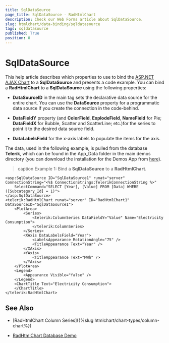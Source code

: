 ```yaml
---
title: SqlDataSource
page_title: SqlDataSource - RadHtmlChart
description: Check our Web Forms article about SqlDataSource.
slug: htmlchart/data-binding/sqldatasource
tags: sqldatasource
published: True
position: 0
---
```


# SqlDataSource

This help article describes which properties to use to bind the [ASP.NET AJAX Chart](https://www.telerik.com/products/aspnet-ajax/html-chart.aspx) to a **SqlDataSource** and presents a code example. You can bind a **RadHtmlChart** to a **SqlDataSource** using the following properties:

* **DataSourceID** in the main tag sets the declarative data source for the entire chart. You can use	the **DataSource** property for a programmatic data source if you create the connection in the code-behind.

* **DataFieldY** property (and **ColorField**, **ExplodeField**, **NameField** for Pie; **DataFieldX** for Bubble, Scatter and ScatterLine; etc.)for the series to point it to the desired data source field.

* **DataLabelsField** for the x-axis labels to populate the items for the axis.

The data, used in the following example, is pulled from the database **Telerik**, which can be found in the App_Data folder in the main demos directory (you can download the installation for the Demos App from [here](https://www.telerik.com/account/product-download?product=RCAJAX)).

>caption Example 1: Bind a **SqlDataSource** to a **RadHtmlChart**.

````ASP.NET
<asp:SqlDataSource ID="SqlDataSource1" runat="server" ConnectionString="<%$ ConnectionStrings:TelerikConnectionString %>"
	SelectCommand="SELECT [Year], [Value] FROM [Data] WHERE ([Subcategory_Id] = 1)">
</asp:SqlDataSource>
<telerik:RadHtmlChart runat="server" ID="RadHtmlChart1" DataSourceID="SqlDataSource1">
	<PlotArea>
		<Series>
			<telerik:ColumnSeries DataFieldY="Value" Name="Electricity Consumption">
			</telerik:ColumnSeries>
		</Series>
		<XAxis DataLabelsField="Year">
			<LabelsAppearance RotationAngle="75" />
			<TitleAppearance Text="Year" />
		</XAxis>
		<YAxis>
			<TitleAppearance Text="MWh" />
		</YAxis>
	</PlotArea>
	<Legend>
		<Appearance Visible="false" />
	</Legend>
	<ChartTitle Text="Electricity Consumption">
	</ChartTitle>
</telerik:RadHtmlChart>
````



## See Also

 * [RadHtmlChart Column Series]({%slug htmlchart/chart-types/column-chart%})

 * [RadHtmlChart Database Demo](https://demos.telerik.com/aspnet-ajax/htmlchart/examples/databinding/database/defaultcs.aspx)
